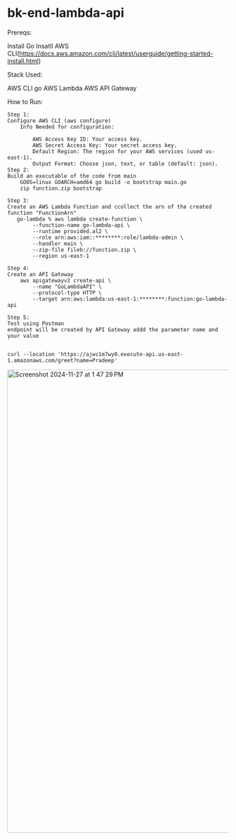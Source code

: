 # bk-end-lambda-api


Prereqs:

Install Go
Insatll AWS CLI(https://docs.aws.amazon.com/cli/latest/userguide/getting-started-install.html)


Stack Used:

AWS CLI
go
AWS Lambda
AWS API Gateway

How to Run:

    Step 1:
    Configure AWS CLI (aws configure)
        Info Needed for configuration:

            AWS Access Key ID: Your access key.
            AWS Secret Access Key: Your secret access key.
            Default Region: The region for your AWS services (used us-east-1).
            Output Format: Choose json, text, or table (default: json).
    Step 2:
    Build an executable of the code from main
        GOOS=linux GOARCH=amd64 go build -o bootstrap main.go
        zip function.zip bootstrap
    
    Step 3:
    Create an AWS Lambda Function and ccollect the arn of the created function "FunctionArn"
       go-lambda % aws lambda create-function \
            --function-name go-lambda-api \
            --runtime provided.al2 \ 
            --role arn:aws:iam::********:role/lambda-admin \
            --handler main \
            --zip-file fileb://function.zip \
            --region us-east-1

    Step 4:
    Create an API Gateway 
        aws apigatewayv2 create-api \
            --name "GoLambdaAPI" \
            --protocol-type HTTP \
            --target arn:aws:lambda:us-east-1:********:function:go-lambda-api

    Step 5:
    Test using Postman
    endpoint will be created by API Gateway addd the parameter name and your value


    curl --location 'https://ajwc1m7wy0.execute-api.us-east-1.amazonaws.com/greet?name=Pradeep'

    

<img width="1055" alt="Screenshot 2024-11-27 at 1 47 29 PM" src="https://github.com/user-attachments/assets/2d60133b-75e4-4372-befc-d4912d9125fb">



